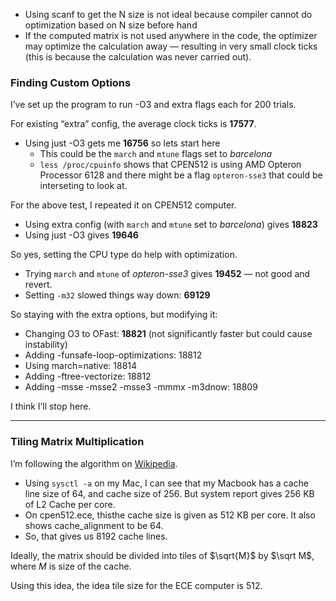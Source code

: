 - Using scanf to get the N size is not ideal because compiler cannot do optimization based on N size before hand
- If the computed matrix is not used anywhere in the code, the optimizer may optimize the calculation away — resulting in very small clock ticks (this is because the calculation was never carried out).

### Finding Custom Options

I’ve set up the program to run -O3 and extra flags each for 200 trials.

For existing “extra” config, the average clock ticks is **17577**.

- Using just -O3 gets me **16756** so lets start here
  - This could be the `march` and `mtune` flags set to *barcelona*
  - `less /proc/cpuinfo` shows that CPEN512 is using AMD Opteron Processor 6128 and there might be a flag `opteron-sse3` that could be interseting to look at.

For the above test, I repeated it on CPEN512 computer.

- Using extra config (with `march` and `mtune` set to *barcelona*) gives **18823**
- Using just -O3 gives **19646**

So yes, setting the CPU type do help with optimization.

- Trying `march` and `mtune` of *opteron-sse3* gives **19452** — not good and revert.
- Setting `-m32` slowed things way down: **69129**

So staying with the extra options, but modifying it:

- Changing O3 to OFast: **18821** (not significantly faster but could cause instability)
- Adding -funsafe-loop-optimizations: 18812
- Using march=native: 18814
- Adding -ftree-vectorize: 18812
- Adding -msse -msse2 -msse3 -mmmx -m3dnow: 18809

I think I’ll stop here.

---

### Tiling Matrix Multiplication

I’m following the algorithm on [Wikipedia](https://en.wikipedia.org/wiki/Matrix_multiplication_algorithm#Divide_and_conquer_algorithm).

- Using `sysctl -a` on my Mac, I can see that my Macbook has a cache line size of 64, and cache size of 256. But system report gives 256 KB of L2 Cache per core.
- On cpen512.ece, thisthe cache size is given as 512 KB per core. It also shows cache_alignment to be 64. 
- So, that gives us 8192 cache lines.

Ideally, the matrix should be divided into tiles of $\sqrt{M}$ by $\sqrt M$, where $M$ is size of the cache. 

Using this idea, the idea tile size for the ECE computer is 512.

